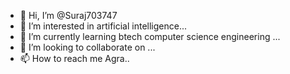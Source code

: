 - 👋 Hi, I’m @Suraj703747
- 👀 I’m interested in  artificial intelligence...
- 🌱 I’m currently learning btech computer science engineering ...
- 💞️ I’m looking to collaborate on ...
- 📫 How to reach me Agra..

<!---
Suraj703747/Suraj703747 is a ✨ special ✨ repository because its `README.md` (this file) appears on your GitHub profile.
You can click the Preview link to take a look at your changes.
--->
